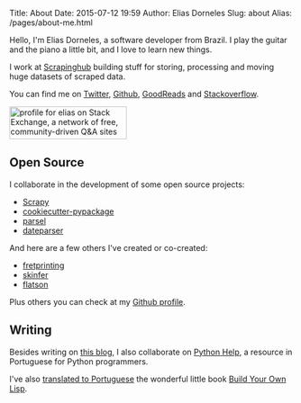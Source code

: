 Title: About
Date: 2015-07-12 19:59
Author: Elias Dorneles
Slug: about
Alias: /pages/about-me.html

Hello, I'm Elias Dorneles, a software developer from Brazil.
I play the guitar and the piano a little bit, and I love to learn new things.

I work at [Scrapinghub](http://scrapinghub.com) building stuff for storing,
processing and moving huge datasets of scraped data.

You can find me on [Twitter](https://twitter.com/eliasdorneles),
[Github](https://github.com/eliasdorneles),
[GoodReads](https://www.goodreads.com/user/show/32990128-elias) and
[Stackoverflow](http://stackoverflow.com/users/149872/elias?tab=profile).

<a href="http://stackexchange.com/users/50263">
<img src="http://stackexchange.com/users/flair/50263.png?theme=clean" width="208" height="58" alt="profile for elias on Stack Exchange, a network of free, community-driven Q&amp;A sites" title="profile for elias on Stack Exchange, a network of free, community-driven Q&amp;A sites" /></a>


## Open Source

I collaborate in the development of some open source projects:

* [Scrapy](http://www.scrapy.org)
* [cookiecutter-pypackage](https://github.com/audreyr/cookiecutter-pypackage)
* [parsel](https://github.com/scrapy/parsel)
* [dateparser](https://github.com/scrapinghub/dateparser)

And here are a few others I've created or co-created:

* [fretprinting](https://github.com/eliasdorneles/fretprinting)
* [skinfer](https://github.com/scrapinghub/skinfer)
* [flatson](https://github.com/scrapinghub/flatson)

Plus others you can check at my [Github profile](https://github.com/eliasdorneles).

## Writing

Besides writing on [this blog](/), I also collaborate on
[Python Help](https://pythonhelp.wordpress.com),
a resource in Portuguese for Python programmers.

I've also [translated to Portuguese](https://construa-seu-proprio-lisp.herokuapp.com/)
the wonderful little book [Build Your Own Lisp](http://buildyourownlisp.com).
